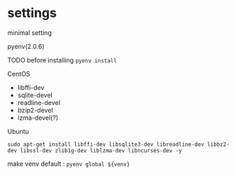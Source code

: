 # settings
minimal setting

pyenv(2.0.6)

TODO before installing `pyenv install`

CentOS

* libffi-dev
* sqlite-devel
* readline-devel
* bzip2-devel
* lzma-devel(?)

Ubuntu

```sudo apt-get install libffi-dev libsqlite3-dev libreadline-dev libbz2-dev libssl-dev zlib1g-dev liblzma-dev libncurses-dev -y```

make venv default :
```pyenv global ${venv}```
